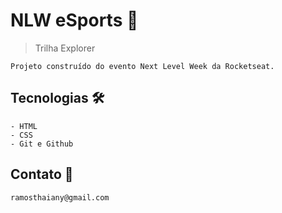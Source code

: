 # NLW eSports 🚀

 > Trilha Explorer

    Projeto construído do evento Next Level Week da Rocketseat.

 
## Tecnologias 🛠️

    - HTML
    - CSS
    - Git e Github

## Contato 📧

    ramosthaiany@gmail.com
